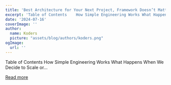 ```yaml
---
title: 'Best Architecture for Your Next Project, Framework Doesn’t Matter! 🎉'
excerpt: 'Table of Contents    How Simple Engineering Works What Happens When We Decide to Scale or...'
date: '2024-07-16'
coverImage: ''
author:
  name: Koders
  picture: "assets/blog/authors/koders.png"
ogImage:
  url: ''
---
```


Table of Contents    How Simple Engineering Works What Happens When We Decide to Scale or...

[Read more](https://dev.to/middleware/best-architecture-for-your-next-project-framework-doesnt-matter-29em)
